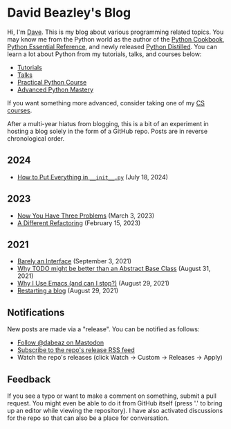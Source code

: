 # David Beazley's Blog

Hi, I'm [Dave](https://dabeaz.com).  This is my blog about various programming related topics.   You may know me from the Python world as the author of the [Python Cookbook](https://dabeaz.com/cookbook.html), [Python Essential Reference](https://dabeaz.com/per.html), and newly released [Python Distilled](https://dabeaz.com/python-distilled/index.html).  You can learn a lot about Python from my tutorials, talks, and courses below:

* [Tutorials](https://dabeaz.com/tutorials.html)
* [Talks](https://dabeaz.com/talks.html)
* [Practical Python Course](https://dabeaz-course.github.io/practical-python)
* [Advanced Python Mastery](https://github.com/dabeaz-course/python-mastery)

If you want something more advanced, consider taking one of my [CS courses](https://www.dabeaz.com/courses.html).

After a multi-year hiatus from blogging, this is a bit of an experiment in hosting a blog solely in the form of a GitHub repo.  Posts are in reverse chronological order.

## 2024

* [How to Put Everything in `__init__.py`](2024/one-file.md) (July 18, 2024)

## 2023

* [Now You Have Three Problems](2023/three-problems.md) (March 3, 2023)
* [A Different Refactoring](2023/different-refactoring.md) (February 15, 2023)

## 2021

* [Barely an Interface](2021/barely-interface.md) (September 3, 2021)
* [Why TODO might be better than an Abstract Base Class](2021/todo-abc.md) (August 31, 2021)
* [Why I Use Emacs (and can I stop?)](2021/why-use-emacs.md) (August 29, 2021)
* [Restarting a blog](2021/restarting-a-blog.md) (August 29, 2021)

## Notifications

New posts are made via a "release".  You can be notified as follows:

* [Follow @dabeaz on Mastodon](https://mastodon.social/@dabeaz)
* [Subscribe to the repo's release RSS feed](https://github.com/dabeaz/blog/releases.atom)
* Watch the repo's releases (click Watch -> Custom -> Releases -> Apply)

## Feedback

If you see a typo or want to make a comment on something, submit a pull request.  You might even be able to do it from GitHub itself (press '.' to bring up an editor while viewing the repository).
I have also activated discussions for the repo so that can also be a place for conversation.
